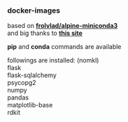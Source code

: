 ### docker-images

based on **[frolvlad/alpine-miniconda3](https://hub.docker.com/r/frolvlad/alpine-miniconda3)**\
and big thanks to **[this site](https://jcristharif.com/conda-docker-tips.html)**

**pip** and **conda** commands are available

followings are installed: (nomkl)\
flask\
flask-sqlalchemy\
psycopg2\
numpy\
pandas\
matplotlib-base\
rdkit
